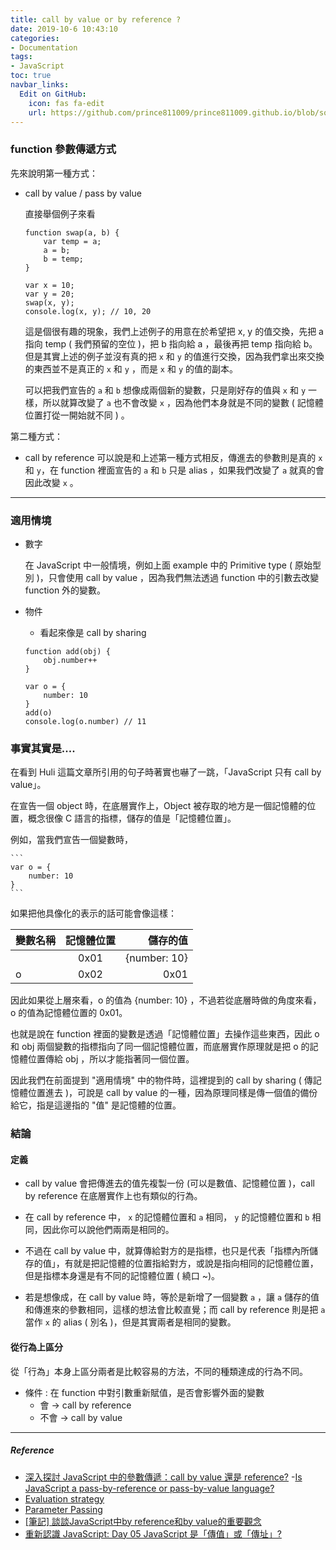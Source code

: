 ```yaml
---
title: call by value or by reference ?
date: 2019-10-6 10:43:10
categories:
- Documentation
tags:
- JavaScript
toc: true
navbar_links:
  Edit on GitHub:
    icon: fas fa-edit
    url: https://github.com/prince811009/prince811009.github.io/blob/source/blog/source/_posts/call%20by%20value%20or%20reference.md
---
```


### function 參數傳遞方式
先來說明第一種方式：
 - call by value / pass by value

    直接舉個例子來看
    ```
    function swap(a, b) {
        var temp = a;
        a = b;
        b = temp;
    }

    var x = 10;
    var y = 20;
    swap(x, y);
    console.log(x, y); // 10, 20
    ```
    這是個很有趣的現象，我們上述例子的用意在於希望把 x, y 的值交換，先把 a 指向 temp ( 我們預留的空位 )，把 b 指向給 a ，最後再把 temp 指向給 b。但是其實上述的例子並沒有真的把 ```x``` 和 ```y``` 的值進行交換，因為我們拿出來交換的東西並不是真正的 ```x``` 和 ```y``` ，而是 ```x``` 和 ```y``` 的值的副本。

    可以把我們宣告的 ```a``` 和 ```b``` 想像成兩個新的變數，只是剛好存的值與  ```x``` 和 ```y``` 一樣，所以就算改變了 ```a``` 也不會改變 ```x``` ，因為他們本身就是不同的變數 ( 記憶體位置打從一開始就不同 ) 。

<!-- more -->

第二種方式：
 - call by reference
   可以說是和上述第一種方式相反，傳進去的參數則是真的  ```x``` 和 ```y```，在 function 裡面宣告的  ```a``` 和 ```b``` 只是 alias ，如果我們改變了 ```a``` 就真的會因此改變 ```x``` 。
---
### 適用情境
 - 數字
    
    在 JavaScript 中一般情境，例如上面 example 中的 Primitive type ( 原始型別 )，只會使用 call by value ，因為我們無法透過 function 中的引數去改變 function 外的變數。

 - 物件
    *  看起來像是 call by sharing
    ```
    function add(obj) {
        obj.number++
    }

    var o = {
        number: 10
    }
    add(o)
    console.log(o.number) // 11
    ```
### 事實其實是....
在看到 Huli 這篇文章所引用的句子時著實也嚇了一跳，「JavaScript 只有 call by value」。

在宣告一個 object 時，在底層實作上，Object 被存取的地方是一個記憶體的位置，概念很像 C 語言的指標，儲存的值是「記憶體位置」。

例如，當我們宣告一個變數時，

    ```
    var o = {
        number: 10
    }
    ```



如果把他具像化的表示的話可能會像這樣：


| 變數名稱 | 記憶體位置 | 儲存的值 |
| ------- |:---------:| --------:|
|         | 0x01   | {number: 10}|
| o       | 0x02      | 0x01    |


因此如果從上層來看，o 的值為 {number: 10} ，不過若從底層時做的角度來看，o 的值為記憶體位置的 0x01。

也就是說在 function 裡面的變數是透過「記憶體位置」去操作這些東西，因此 o 和 obj 兩個變數的指標指向了同一個記憶體位置，而底層實作原理就是把 o 的記憶體位置傳給 obj ，所以才能指著同一個位置。

因此我們在前面提到 "適用情境" 中的物件時，這裡提到的 call by sharing ( 傳記憶體位置進去 )，可說是 call by value 的一種，因為原理同樣是傳一個值的備份給它，指是這邊指的 "值" 是記憶體的位置。

### 結論
#### 定義
 - call by value 會把傳進去的值先複製一份 (可以是數值、記憶體位置 )，call by reference 在底層實作上也有類似的行為。

 - 在 call by reference 中， ```x``` 的記憶體位置和 ```a``` 相同， ```y``` 的記憶體位置和 ```b``` 相同，因此你可以說他們兩兩是相同的。

 - 不過在 call by value 中，就算傳給對方的是指標，也只是代表「指標內所儲存的值」，有就是把記憶體的位置指給對方，或說是指向相同的記憶體位置，但是指標本身還是有不同的記憶體位置 ( 繞口 ~)。

 - 若是想像成，在 call by value 時，等於是新增了一個變數 ```a``` ，讓 ```a``` 儲存的值和傳進來的參數相同，這樣的想法會比較直覺；而 call by reference 則是把 ```a``` 當作 ```x``` 的 alias ( 別名 )，但是其實兩者是相同的變數。

#### 從行為上區分
從「行為」本身上區分兩者是比較容易的方法，不同的種類達成的行為不同。

 - 條件 : 在 function 中對引數重新賦值，是否會影響外面的變數
   *  會 -> call by reference
   *  不會 -> call by value

---
##### Reference
 - [深入探討 JavaScript 中的參數傳遞：call by value 還是 reference?](https://github.com/aszx87410/blog/issues/30)
 -[Is JavaScript a pass-by-reference or pass-by-value language?](https://stackoverflow.com/questions/518000/is-javascript-a-pass-by-reference-or-pass-by-value-language)
 - [Evaluation strategy](https://en.wikipedia.org/wiki/Evaluation_strategy#Call_by_sharing)
 - [Parameter Passing](https://www.python-course.eu/passing_arguments.php)
 - [[筆記] 談談JavaScript中by reference和by value的重要觀念](https://pjchender.blogspot.com/2016/03/javascriptby-referenceby-value.html)
 - [重新認識 JavaScript: Day 05 JavaScript 是「傳值」或「傳址」?](https://ithelp.ithome.com.tw/articles/10191057)
    

